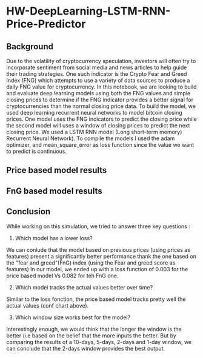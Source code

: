 # HW-DeepLearning-LSTM-RNN-Price-Predictor

## Background

Due to the volatility of cryptocurrency speculation, investors will often try to incorporate sentiment from social media and news articles to help guide their trading strategies. One such indicator is the Crypto Fear and Greed Index (FNG) which attempts to use a variety of data sources to produce a daily FNG value for cryptocurrency. 
In this notebook, we are looking to build and evaluate deep learning models using both the FNG values and simple closing prices to determine if the FNG indicator provides a better signal for cryptocurrencies than the normal closing price data.
To build the model, we used deep learning recurrent neural networks to model bitcoin closing prices. One model uses the FNG indicators to predict the closing price while the second model will uses a window of closing prices to predict the next closing price.
We used a LSTM RNN model (Long short-term memory) Recurrent Neural Network). To compile the models I used the adam optimizer, and mean_square_error as loss function since the value we want to predict is continuous.


## Price based model results 



## FnG based model results

## Conclusion

While working on this simulation, we tried to answer three key questions : 

1. Which model has a lower loss?

We can conlude that the model based on previous prices (using prices as features) present a significantly better performance  thank the one based on the "fear and greed"(FnG) index (using the Fear and greed score as features)
In our model, we ended up with a loss function of 0.003 for the price based model Vs 0.082 for teh FnG one. 

2. Which model tracks the actual values better over time?

Similar to the loss fonction, the price based model tracks pretty well the actual values (conf chart above).

3. Which window size works best for the model?

Interestingly enough, we would think that the longer the window is the better (i.e based on the belief that the more inputs the better. But by comparing the results of a 10-days, 5-days, 2-days and 1-day window, we can conclude that the 2-days window provides the best output. 





